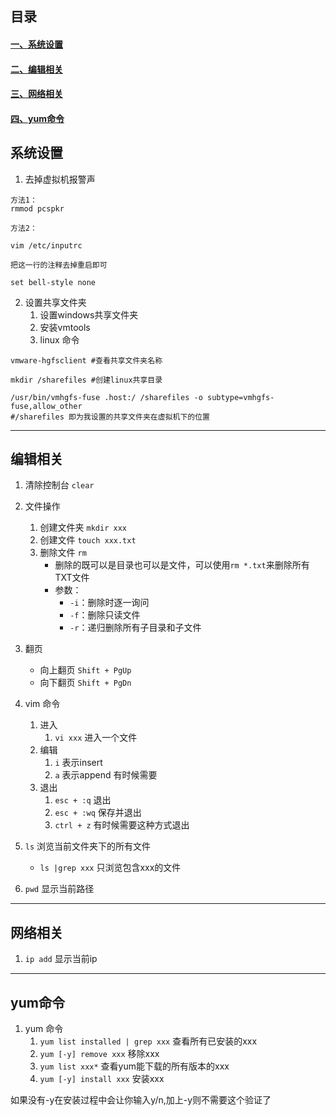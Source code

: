## 目录

#### [一、系统设置](#system)
#### [二、编辑相关](#edit)
#### [三、网络相关](#network)
#### [四、yum命令](#yum)


## <a id="system">系统设置</a>

1. 去掉虚拟机报警声
```
方法1：
rmmod pcspkr

方法2：

vim /etc/inputrc 

把这一行的注释去掉重启即可

set bell-style none
```

2. 设置共享文件夹
   1. 设置windows共享文件夹
   2. 安装vmtools
   3. linux 命令

```
vmware-hgfsclient #查看共享文件夹名称

mkdir /sharefiles #创建linux共享目录

/usr/bin/vmhgfs-fuse .host:/ /sharefiles -o subtype=vmhgfs-fuse,allow_other 
#/sharefiles 即为我设置的共享文件夹在虚拟机下的位置
```
---

## <a id="edit">编辑相关</a>

1. 清除控制台 `clear`
2. 文件操作 
   1. 创建文件夹 `mkdir xxx`
   2. 创建文件 `touch xxx.txt`
   3. 删除文件 `rm`
      - 删除的既可以是目录也可以是文件，可以使用`rm *.txt`来删除所有TXT文件
      - 参数：
        - `-i`：删除时逐一询问
        - `-f`：删除只读文件
        - `-r`：递归删除所有子目录和子文件
3. 翻页 
   - 向上翻页 `Shift + PgUp`
   - 向下翻页 `Shift + PgDn`
4. vim 命令
   1. 进入
      1. `vi xxx` 进入一个文件
   2. 编辑
      1. `i` 表示insert
      2. `a` 表示append 有时候需要
   3. 退出
      1. `esc + :q`  退出
      2. `esc + :wq` 保存并退出
      3. `ctrl + z`  有时候需要这种方式退出
5. `ls` 浏览当前文件夹下的所有文件
   - `ls |grep xxx` 只浏览包含xxx的文件

6. `pwd` 显示当前路径


---
## <a id="network">网络相关</a>

1.  `ip add` 显示当前ip

---
## <a id="yum">yum命令</a>

1. yum 命令
   1. `yum list installed | grep xxx` 查看所有已安装的xxx
   2. `yum [-y] remove xxx` 移除xxx
   3. `yum list xxx*` 查看yum能下载的所有版本的xxx
   4. `yum [-y] install xxx` 安装xxx

如果没有-y在安装过程中会让你输入y/n,加上-y则不需要这个验证了

















